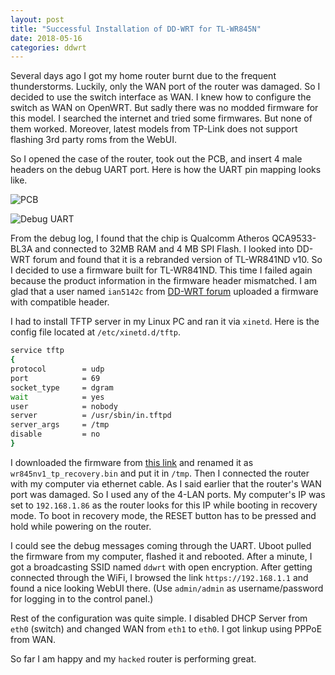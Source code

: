 ```yaml
---
layout: post
title: "Successful Installation of DD-WRT for TL-WR845N"
date: 2018-05-16
categories: ddwrt
---
```


Several days ago I got my home router burnt due to the frequent thunderstorms. Luckily, only the WAN port of the router was damaged. So I decided to use the switch interface as WAN. I knew how to configure the switch as WAN on OpenWRT. But sadly there was no modded firmware for this model. I searched the internet and tried some firmwares. But none of them worked. Moreover, latest models from TP-Link does not support flashing 3rd party roms from the WebUI.

So I opened the case of the router, took out the PCB, and insert 4 male headers on the debug UART port. Here is how the UART pin mapping looks like.

![PCB](https://i.imgur.com/FH7i7oT.jpg)

![Debug UART](https://i.imgur.com/aoN5zIT.jpg)

From the debug log, I found that the chip is Qualcomm Atheros QCA9533-BL3A and connected to 32MB RAM and 4 MB SPI Flash. I looked into DD-WRT forum and found that it is a rebranded version of TL-WR841ND v10. So I decided to use a firmware built for TL-WR841ND. This time I failed again because the product information in the firmware header mismatched. I am glad that a user named `ian5142c` from [DD-WRT forum](https://www.dd-wrt.com/phpBB2/viewtopic.php?p=1107635) uploaded a firmware with compatible header.

I had to install TFTP server in my Linux PC and ran it via `xinetd`. Here is the config file located at `/etc/xinetd.d/tftp`.

```bash
service tftp
{
protocol        = udp
port            = 69
socket_type     = dgram
wait            = yes
user            = nobody
server          = /usr/sbin/in.tftpd
server_args     = /tmp
disable         = no
}
```

I downloaded the firmware from [this link](https://www.dd-wrt.com/phpBB2/download.php?id=40123&sid=8dea5fdab81f6bfcf0ad214be2334488) and renamed it as `wr845nv1_tp_recovery.bin` and put it in `/tmp`. Then I connected the router with my computer via ethernet cable. As I said earlier that the router's WAN port was damaged. So I used any of the 4-LAN ports. My computer's IP was set to `192.168.1.86` as the router looks for this IP while booting in recovery mode. To boot in recovery mode, the RESET button has to be pressed and hold while powering on the router.

I could see the debug messages coming through the UART. Uboot pulled the firmware from my computer, flashed it and rebooted. After a minute, I got a broadcasting SSID named `ddwrt` with open encryption. After getting connected through the WiFi, I browsed the link `https://192.168.1.1` and found a nice looking WebUI there. (Use `admin/admin` as username/password for logging in to the control panel.)

Rest of the configuration was quite simple. I disabled DHCP Server from `eth0` (switch) and changed WAN from `eth1` to `eth0`. I got linkup using PPPoE from WAN.

So far I am happy and my `hacked` router is performing great.
